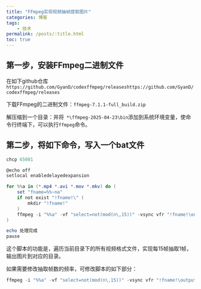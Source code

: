 ```yaml
---
title: "FFmpeg实现视频抽帧提取图片"
categories: 博客
tags:
    - 技术
permalink: /posts/:title.html
toc: true
---
```


## 第一步，安装FFmpeg二进制文件

在如下github仓库`https://github.com/GyanD/codexffmpeg/releaseshttps://github.com/GyanD/codexffmpeg/releases`

下载FFmpeg的二进制文件：`ffmpeg-7.1.1-full_build.zip`

解压缩到一个目录：并将` *\ffmpeg-2025-04-23\bin`添加到系统环境变量，使命令行终端下，可以执行`ffmpeg`命令。



## 第二步，将如下命令，写入一个bat文件

```powershell
chcp 65001

@echo off
setlocal enabledelayedexpansion

for %%a in (*.mp4 *.avi *.mov *.mkv) do (
    set "fname=%%~na"
    if not exist "!fname!\" (
        mkdir "!fname!"
    )
    ffmpeg -i "%%a" -vf "select=not(mod(n\,15))" -vsync vfr "!fname!\output_%%04d.png"
)

echo 处理完成
pause
```

这个脚本的功能是，遍历当前目录下的所有视频格式文件，实现每15帧抽取1帧，输出图片到对应的目录。

如果需要修改抽取帧数的频率，可修改脚本的如下部分：

```powershell
ffmpeg -i "%%a" -vf "select=not(mod(n\,15))" -vsync vfr "!fname!\output_%%04d.png"
```


